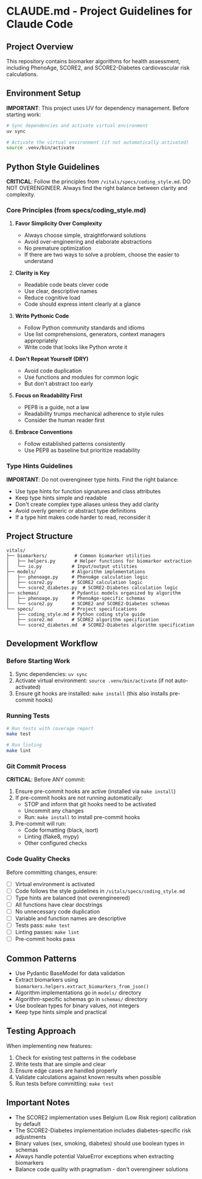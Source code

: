 # CLAUDE.md - Project Guidelines for Claude Code

## Project Overview

This repository contains biomarker algorithms for health assessment, including PhenoAge, SCORE2, and SCORE2-Diabetes cardiovascular risk calculations.

## Environment Setup

**IMPORTANT**: This project uses UV for dependency management. Before starting work:

```bash
# Sync dependencies and activate virtual environment
uv sync

# Activate the virtual environment (if not automatically activated)
source .venv/bin/activate
```

## Python Style Guidelines

**CRITICAL**: Follow the principles from `/vitals/specs/coding_style.md`. DO NOT OVERENGINEER. Always find the right balance between clarity and complexity.

### Core Principles (from specs/coding_style.md)

1. **Favor Simplicity Over Complexity**

   - Always choose simple, straightforward solutions
   - Avoid over-engineering and elaborate abstractions
   - No premature optimization
   - If there are two ways to solve a problem, choose the easier to understand

2. **Clarity is Key**

   - Readable code beats clever code
   - Use clear, descriptive names
   - Reduce cognitive load
   - Code should express intent clearly at a glance

3. **Write Pythonic Code**

   - Follow Python community standards and idioms
   - Use list comprehensions, generators, context managers appropriately
   - Write code that looks like Python wrote it

4. **Don't Repeat Yourself (DRY)**

   - Avoid code duplication
   - Use functions and modules for common logic
   - But don't abstract too early

5. **Focus on Readability First**

   - PEP8 is a guide, not a law
   - Readability trumps mechanical adherence to style rules
   - Consider the human reader first

6. **Embrace Conventions**
   - Follow established patterns consistently
   - Use PEP8 as baseline but prioritize readability

### Type Hints Guidelines

**IMPORTANT**: Do not overengineer type hints. Find the right balance:

- Use type hints for function signatures and class attributes
- Keep type hints simple and readable
- Don't create complex type aliases unless they add clarity
- Avoid overly generic or abstract type definitions
- If a type hint makes code harder to read, reconsider it

## Project Structure

```
vitals/
├── biomarkers/          # Common biomarker utilities
│   ├── helpers.py       # Helper functions for biomarker extraction
│   └── io.py           # Input/output utilities
├── models/             # Algorithm implementations
│   ├── phenoage.py     # PhenoAge calculation logic
│   ├── score2.py       # SCORE2 calculation logic
│   └── score2_diabetes.py  # SCORE2-Diabetes calculation logic
├── schemas/            # Pydantic models organized by algorithm
│   ├── phenoage.py     # PhenoAge-specific schemas
│   └── score2.py       # SCORE2 and SCORE2-Diabetes schemas
└── specs/              # Project specifications
    ├── coding_style.md # Python coding style guide
    ├── score2.md       # SCORE2 algorithm specification
    └── score2_diabetes.md  # SCORE2-Diabetes algorithm specification
```

## Development Workflow

### Before Starting Work

1. Sync dependencies: `uv sync`
2. Activate virtual environment: `source .venv/bin/activate` (if not auto-activated)
3. Ensure git hooks are installed: `make install` (this also installs pre-commit hooks)

### Running Tests

```bash
# Run tests with coverage report
make test

# Run linting
make lint
```

### Git Commit Process

**CRITICAL**: Before ANY commit:

1. Ensure pre-commit hooks are active (installed via `make install`)
2. If pre-commit hooks are not running automatically:
   - STOP and inform that git hooks need to be activated
   - Uncommit any changes
   - Run: `make install` to install pre-commit hooks
3. Pre-commit will run:
   - Code formatting (black, isort)
   - Linting (flake8, mypy)
   - Other configured checks

### Code Quality Checks

Before committing changes, ensure:

- [ ] Virtual environment is activated
- [ ] Code follows the style guidelines in `/vitals/specs/coding_style.md`
- [ ] Type hints are balanced (not overengineered)
- [ ] All functions have clear docstrings
- [ ] No unnecessary code duplication
- [ ] Variable and function names are descriptive
- [ ] Tests pass: `make test`
- [ ] Linting passes: `make lint`
- [ ] Pre-commit hooks pass

## Common Patterns

- Use Pydantic BaseModel for data validation
- Extract biomarkers using `biomarkers.helpers.extract_biomarkers_from_json()`
- Algorithm implementations go in `models/` directory
- Algorithm-specific schemas go in `schemas/` directory
- Use boolean types for binary values, not integers
- Keep type hints simple and practical

## Testing Approach

When implementing new features:

1. Check for existing test patterns in the codebase
2. Write tests that are simple and clear
3. Ensure edge cases are handled properly
4. Validate calculations against known results when possible
5. Run tests before committing: `make test`

## Important Notes

- The SCORE2 implementation uses Belgium (Low Risk region) calibration by default
- The SCORE2-Diabetes implementation includes diabetes-specific risk adjustments
- Binary values (sex, smoking, diabetes) should use boolean types in schemas
- Always handle potential ValueError exceptions when extracting biomarkers
- Balance code quality with pragmatism - don't overengineer solutions
